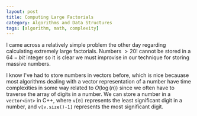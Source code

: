 ```yaml
---
layout: post
title: Computing Large Factorials
category: Algorithms and Data Structures
tags: [algorithm, math, complexity]
---
```


I came across a relatively simple problem the other day regarding calculating extremely large
factorials. Numbers $> 20!$ cannot be stored in a $64-bit$ integer so it is clear we must improvise
in our technique for storing massive numbers.

I know I've had to store numbers in vectors before, which is nice becauase most algorithms dealing
with a vector representation of a number have time complexities in some way related to $O(\log(n))$
since we often have to traverse the array of digits in a number. We can store a number in a `vector<int>`
in C++, where `v[0]` represents the least significant digit in a number, and `v[v.size()-1]` represents
the most significant digit.